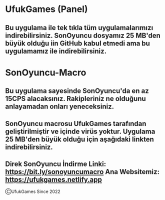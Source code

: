 # UfukGames (Panel)
Bu uygulama ile tek tıkla tüm uygulamalarımızı indirebilirsiniz.
SonOyuncu dosyamız 25 MB'den büyük olduğu iin GitHub kabul etmedi ama bu uygulamamız ile indirebilirsiniz.
-----------------------------------------------------------
# SonOyuncu-Macro
Bu uygulama sayesinde SonOyuncu'da en az 15CPS alacaksınız. 
Rakipleriniz ne olduğunu anlayamadan onları yeneceksiniz.
-----------------------------------------------------------
SonOyuncu macrosu UfukGames tarafından geliştirilmiştir ve içinde virüs yoktur.
Uygulama 25 MB'den büyük olduğu için aşağıdaki linkten indirebilirsiniz.
-----------------------------------------------------------
Direk SonOyuncu İndirme Linki: https://bit.ly/sonoyuncumacro
Ana Websitemiz: https://ufukgames.netlify.app
-----------------------------------------------------------
ⒸUfukGames Since 2022
